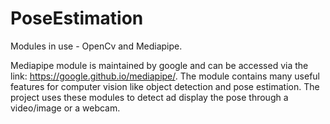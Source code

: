 # PoseEstimation

Modules in use - OpenCv and Mediapipe.

Mediapipe module is maintained by google and can be accessed via the link: https://google.github.io/mediapipe/. The module contains many useful features for computer vision like object detection and pose estimation. 
 The project uses these modules to detect ad display the pose through a video/image or a webcam.
